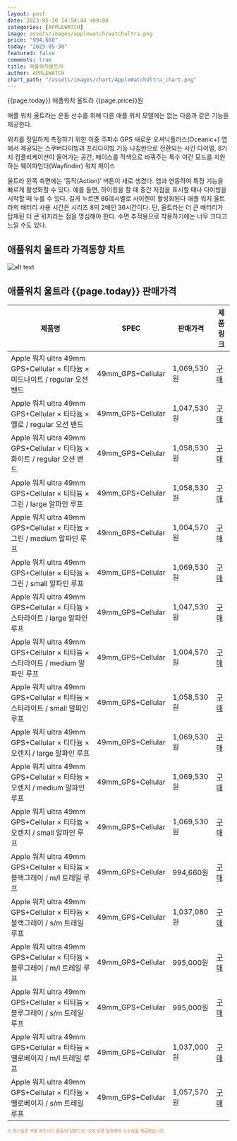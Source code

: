 ```yaml
---
layout: post
date: 2023-05-30 14:54:44 +09:00
categories: [APPLEWATCH]
image: assets/images/applewatch/watchultra.png
price: "994,660"
today: "2023-05-30"
featured: false
comments: true
title: 애플워치울트라
author: APPLEWATCH
chart_path: "/assets/images/chart/AppleWatchUltra_chart.png"
---
```


{{page.today}} 애플워치 울트라 {{page.price}}원

애플 워치 울트라는 운동 선수를 위해 다른 애플 워치 모델에는 없는 다음과 같은 기능을 제공한다.
 
위치를 정밀하게 측정하기 위한 이중 주파수 GPS
새로운 오셔닉플러스(Oceanic+) 앱에서 제공되는 스쿠버다이빙과 프리다이빙 기능
나침반으로 전환되는 시간 다이얼, 8가지 컴플리케이션이 들어가는 공간, 페이스를 적색으로 바꿔주는 특수 야간 모드를 지원하는 웨이파인더(Wayfinder) 워치 페이스

울트라 왼쪽 측면에는 ‘동작(Action)’ 버튼이 새로 생겼다. 앱과 연동하여 특정 기능을 빠르게 활성화할 수 있다. 예를 들면, 하이킹을 할 때 중간 지점을 표시할 때나 다이빙을 시작할 때 누를 수 있다. 길게 누르면 86데시벨로 사이렌이 활성화된다
애플 워치 울트라의 배터리 사용 시간은 시리즈 8의 2배인 36시간이다. 단, 울트라는 더 큰 배터리가 탑재된 더 큰 워치라는 점을 명심해야 한다. 수면 추적용으로 착용하기에는 너무 크다고 느낄 수도 있다.

## 애플워치 울트라 가격동향 차트
![alt text]({{page.chart_path}} "애플워치 울트라 판매가격 차트")

## 애플워치 울트라 {{page.today}} 판매가격
<main>
<table id="rwd-table-large">
  <thead>
    <tr>
      <th>제품명</th>
      <th>SPEC</th>
      <th>판매가격</th>
      <th>제품링크</th>
    </tr>
  </thead>
  <tbody><tr>
        <td>Apple 워치 ultra 49mm GPS+Cellular × 티타늄 × 미드나이트 / regular 오션 밴드</td>
        <td>49mm_GPS+Cellular</td>
        <td>1,069,530원</td>
        <td><a href='https://link.coupang.com/a/Tfl1n' target='_blank'>구매</a></td>
        </tr><tr>
        <td>Apple 워치 ultra 49mm GPS+Cellular × 티타늄 × 옐로 /  regular 오션 밴드</td>
        <td>49mm_GPS+Cellular</td>
        <td>1,047,530원</td>
        <td><a href='https://link.coupang.com/a/TfmbM' target='_blank'>구매</a></td>
        </tr><tr>
        <td>Apple 워치 ultra 49mm GPS+Cellular × 티타늄 × 화이트 /  regular 오션 밴드</td>
        <td>49mm_GPS+Cellular</td>
        <td>1,058,530원</td>
        <td><a href='https://link.coupang.com/a/TfmjS' target='_blank'>구매</a></td>
        </tr><tr>
        <td>Apple 워치 ultra 49mm GPS+Cellular × 티타늄 × 그린 /  large 알파인 루프</td>
        <td>49mm_GPS+Cellular</td>
        <td>1,058,530원</td>
        <td><a href='https://link.coupang.com/a/Tfmsb' target='_blank'>구매</a></td>
        </tr><tr>
        <td>Apple 워치 ultra 49mm GPS+Cellular × 티타늄 × 그린 /  medium 알파인 루프</td>
        <td>49mm_GPS+Cellular</td>
        <td>1,004,570원</td>
        <td><a href='https://link.coupang.com/a/Tfmzc' target='_blank'>구매</a></td>
        </tr><tr>
        <td>Apple 워치 ultra 49mm GPS+Cellular × 티타늄 × 그린 / small 알파인 루프</td>
        <td>49mm_GPS+Cellular</td>
        <td>1,069,530원</td>
        <td><a href='https://link.coupang.com/a/TfmFK' target='_blank'>구매</a></td>
        </tr><tr>
        <td>Apple 워치 ultra 49mm GPS+Cellular × 티타늄 × 스타라이트 /  large 알파인 루프</td>
        <td>49mm_GPS+Cellular</td>
        <td>1,047,530원</td>
        <td><a href='https://link.coupang.com/a/TfmL2' target='_blank'>구매</a></td>
        </tr><tr>
        <td>Apple 워치 ultra 49mm GPS+Cellular × 티타늄 × 스타라이트 /  medium 알파인 루프</td>
        <td>49mm_GPS+Cellular</td>
        <td>1,004,570원</td>
        <td><a href='https://link.coupang.com/a/TfmVZ' target='_blank'>구매</a></td>
        </tr><tr>
        <td>Apple 워치 ultra 49mm GPS+Cellular × 티타늄 × 스타라이트 / small 알파인 루프</td>
        <td>49mm_GPS+Cellular</td>
        <td>1,058,530원</td>
        <td><a href='https://link.coupang.com/a/Tfm5M' target='_blank'>구매</a></td>
        </tr><tr>
        <td>Apple 워치 ultra 49mm GPS+Cellular × 티타늄 × 오렌지 /  large 알파인 루프</td>
        <td>49mm_GPS+Cellular</td>
        <td>1,069,530원</td>
        <td><a href='https://link.coupang.com/a/TfnbR' target='_blank'>구매</a></td>
        </tr><tr>
        <td>Apple 워치 ultra 49mm GPS+Cellular × 티타늄 × 오렌지 /  medium 알파인 루프</td>
        <td>49mm_GPS+Cellular</td>
        <td>1,069,530원</td>
        <td><a href='https://link.coupang.com/a/Tfnii' target='_blank'>구매</a></td>
        </tr><tr>
        <td>Apple 워치 ultra 49mm GPS+Cellular × 티타늄 × 오렌지 / small 알파인 루프</td>
        <td>49mm_GPS+Cellular</td>
        <td>1,069,530원</td>
        <td><a href='https://link.coupang.com/a/Tfno1' target='_blank'>구매</a></td>
        </tr><tr>
        <td>Apple 워치 ultra 49mm GPS+Cellular × 티타늄 × 블랙그레이 / m/l 트레일 루프</td>
        <td>49mm_GPS+Cellular</td>
        <td>994,660원</td>
        <td><a href='https://link.coupang.com/a/TfnwP' target='_blank'>구매</a></td>
        </tr><tr>
        <td>Apple 워치 ultra 49mm GPS+Cellular × 티타늄 × 블랙그레이 / s/m 트레일 루프</td>
        <td>49mm_GPS+Cellular</td>
        <td>1,037,080원</td>
        <td><a href='https://link.coupang.com/a/TfnB3' target='_blank'>구매</a></td>
        </tr><tr>
        <td>Apple 워치 ultra 49mm GPS+Cellular × 티타늄 × 블루그레이 / m/l 트레일 루프</td>
        <td>49mm_GPS+Cellular</td>
        <td>995,000원</td>
        <td><a href='https://link.coupang.com/a/TfnIf' target='_blank'>구매</a></td>
        </tr><tr>
        <td>Apple 워치 ultra 49mm GPS+Cellular × 티타늄 × 블루그레이 / s/m 트레일 루프</td>
        <td>49mm_GPS+Cellular</td>
        <td>995,000원</td>
        <td><a href='https://link.coupang.com/a/TfnIf' target='_blank'>구매</a></td>
        </tr><tr>
        <td>Apple 워치 ultra 49mm GPS+Cellular × 티타늄 × 옐로베이지 / m/l 트레일 루프</td>
        <td>49mm_GPS+Cellular</td>
        <td>1,037,000원</td>
        <td><a href='https://link.coupang.com/a/TfnVD' target='_blank'>구매</a></td>
        </tr><tr>
        <td>Apple 워치 ultra 49mm GPS+Cellular × 티타늄 × 옐로베이지 / s/m 트레일 루프</td>
        <td>49mm_GPS+Cellular</td>
        <td>1,057,570원</td>
        <td><a href='https://link.coupang.com/a/TfnZA' target='_blank'>구매</a></td>
        </tr></tbody>
</table>
</main>
<div style="color:#e56a2c;font-size: 0.7em;" >
이 포스팅은 쿠팡 파트너스 활동의 일환으로, 이에 따른 일정액의 수수료를 제공받습니다.
</div>
